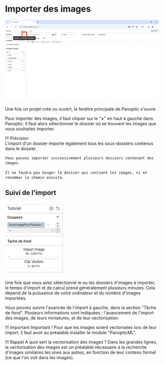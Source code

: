 # Importer des images

![image](../images/import-images.png)

Une fois un projet créé ou ouvert, la fenêtre principale de Panoptic s'ouvre.

Pour importer des images, il faut cliquer sur le "**+**" en haut à gauche dans Panoptic. Il faut alors sélectionner le dossier où se trouvent les images que vous souhaitez importer. 

!!! Précision    
    L'import d'un dossier importe également tous les sous-dossiers contenus dans le dossier.

    Vous pouvez importer successivement plusieurs dossiers contenant des images.

    Il ne faudra pas bouger le dossier qui contient les images, ni en renommer le chemin ensuite.

## Suivi de l'import

![image](../images/import-en-cours.png)

Une fois que vous avez sélectionné le ou les dossiers d'images à importer, le temps d'import et de calcul prend généralement plusieurs minutes. Cela dépend de la puissance de votre ordinateur et du nombre d'images importées. 

Vous pouvez suivre l'avancée de l'import à gauche, dans la section "Tâche de fond". Plusieurs informations sont indiquées : l'avancement de l'import des images, de leurs miniatures, et de leur vectorisation.

!!! Important
    Important ! Pour que les images soient vectorisées lors de leur import, il faut avoir au préalable installer le module "PanopticML".

!!! Rappel 
    A quoi sert la vectorisation des images ? Dans les grandes lignes, la vectorisation des images est un préalable nécessaire à la recherche d'images similaires les unes aux autres, en fonction de leur contenu formel (ce que l'on voit dans les images).